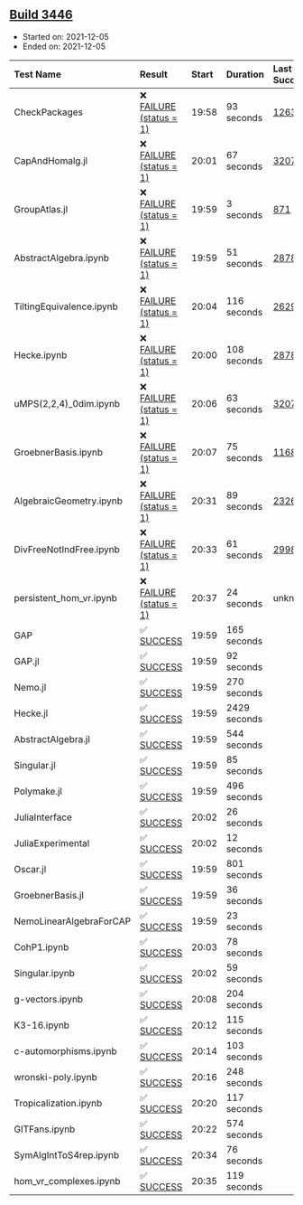 ## [Build 3446](https://oscarci.mathematik.uni-kl.de/job/oscar-stable/3446/)

* Started on: 2021-12-05
* Ended on: 2021-12-05

| Test Name    | Result | Start | Duration | Last Success | First Failure |
|:-------------|:-------|:------|:---------|:-------------|:--------------|
| CheckPackages | ❌ [FAILURE (status = 1)](https://oscarci.mathematik.uni-kl.de/job/oscar-stable/3446/artifact/logs/build-3446/CheckPackages.log) | 19:58 | 93 seconds | [1263](https://oscarci.mathematik.uni-kl.de/job/oscar-stable/1263/) | [1264](https://oscarci.mathematik.uni-kl.de/job/oscar-stable/1264/) |
| CapAndHomalg.jl | ❌ [FAILURE (status = 1)](https://oscarci.mathematik.uni-kl.de/job/oscar-stable/3446/artifact/logs/build-3446/CapAndHomalg.jl.log) | 20:01 | 67 seconds | [3207](https://oscarci.mathematik.uni-kl.de/job/oscar-stable/3207/) | [3208](https://oscarci.mathematik.uni-kl.de/job/oscar-stable/3208/) |
| GroupAtlas.jl | ❌ [FAILURE (status = 1)](https://oscarci.mathematik.uni-kl.de/job/oscar-stable/3446/artifact/logs/build-3446/GroupAtlas.jl.log) | 19:59 | 3 seconds | [871](https://oscarci.mathematik.uni-kl.de/job/oscar-stable/871/) | [872](https://oscarci.mathematik.uni-kl.de/job/oscar-stable/872/) |
| AbstractAlgebra.ipynb | ❌ [FAILURE (status = 1)](https://oscarci.mathematik.uni-kl.de/job/oscar-stable/3446/artifact/logs/build-3446/AbstractAlgebra.ipynb.log) | 19:59 | 51 seconds | [2878](https://oscarci.mathematik.uni-kl.de/job/oscar-stable/2878/) | [2879](https://oscarci.mathematik.uni-kl.de/job/oscar-stable/2879/) |
| TiltingEquivalence.ipynb | ❌ [FAILURE (status = 1)](https://oscarci.mathematik.uni-kl.de/job/oscar-stable/3446/artifact/logs/build-3446/TiltingEquivalence.ipynb.log) | 20:04 | 116 seconds | [2629](https://oscarci.mathematik.uni-kl.de/job/oscar-stable/2629/) | [2630](https://oscarci.mathematik.uni-kl.de/job/oscar-stable/2630/) |
| Hecke.ipynb | ❌ [FAILURE (status = 1)](https://oscarci.mathematik.uni-kl.de/job/oscar-stable/3446/artifact/logs/build-3446/Hecke.ipynb.log) | 20:00 | 108 seconds | [2878](https://oscarci.mathematik.uni-kl.de/job/oscar-stable/2878/) | [2879](https://oscarci.mathematik.uni-kl.de/job/oscar-stable/2879/) |
| uMPS(2,2,4)_0dim.ipynb | ❌ [FAILURE (status = 1)](https://oscarci.mathematik.uni-kl.de/job/oscar-stable/3446/artifact/logs/build-3446/uMPS-2-2-4-_0dim.ipynb.log) | 20:06 | 63 seconds | [3207](https://oscarci.mathematik.uni-kl.de/job/oscar-stable/3207/) | [3208](https://oscarci.mathematik.uni-kl.de/job/oscar-stable/3208/) |
| GroebnerBasis.ipynb | ❌ [FAILURE (status = 1)](https://oscarci.mathematik.uni-kl.de/job/oscar-stable/3446/artifact/logs/build-3446/GroebnerBasis.ipynb.log) | 20:07 | 75 seconds | [1168](https://oscarci.mathematik.uni-kl.de/job/oscar-stable/1168/) | [1169](https://oscarci.mathematik.uni-kl.de/job/oscar-stable/1169/) |
| AlgebraicGeometry.ipynb | ❌ [FAILURE (status = 1)](https://oscarci.mathematik.uni-kl.de/job/oscar-stable/3446/artifact/logs/build-3446/AlgebraicGeometry.ipynb.log) | 20:31 | 89 seconds | [2326](https://oscarci.mathematik.uni-kl.de/job/oscar-stable/2326/) | [2327](https://oscarci.mathematik.uni-kl.de/job/oscar-stable/2327/) |
| DivFreeNotIndFree.ipynb | ❌ [FAILURE (status = 1)](https://oscarci.mathematik.uni-kl.de/job/oscar-stable/3446/artifact/logs/build-3446/DivFreeNotIndFree.ipynb.log) | 20:33 | 61 seconds | [2998](https://oscarci.mathematik.uni-kl.de/job/oscar-stable/2998/) | [2999](https://oscarci.mathematik.uni-kl.de/job/oscar-stable/2999/) |
| persistent_hom_vr.ipynb | ❌ [FAILURE (status = 1)](https://oscarci.mathematik.uni-kl.de/job/oscar-stable/3446/artifact/logs/build-3446/persistent_hom_vr.ipynb.log) | 20:37 | 24 seconds | unknown | unknown |
| GAP | ✅ [SUCCESS](https://oscarci.mathematik.uni-kl.de/job/oscar-stable/3446/artifact/logs/build-3446/GAP.log) | 19:59 | 165 seconds |  |  |
| GAP.jl | ✅ [SUCCESS](https://oscarci.mathematik.uni-kl.de/job/oscar-stable/3446/artifact/logs/build-3446/GAP.jl.log) | 19:59 | 92 seconds |  |  |
| Nemo.jl | ✅ [SUCCESS](https://oscarci.mathematik.uni-kl.de/job/oscar-stable/3446/artifact/logs/build-3446/Nemo.jl.log) | 19:59 | 270 seconds |  |  |
| Hecke.jl | ✅ [SUCCESS](https://oscarci.mathematik.uni-kl.de/job/oscar-stable/3446/artifact/logs/build-3446/Hecke.jl.log) | 19:59 | 2429 seconds |  |  |
| AbstractAlgebra.jl | ✅ [SUCCESS](https://oscarci.mathematik.uni-kl.de/job/oscar-stable/3446/artifact/logs/build-3446/AbstractAlgebra.jl.log) | 19:59 | 544 seconds |  |  |
| Singular.jl | ✅ [SUCCESS](https://oscarci.mathematik.uni-kl.de/job/oscar-stable/3446/artifact/logs/build-3446/Singular.jl.log) | 19:59 | 85 seconds |  |  |
| Polymake.jl | ✅ [SUCCESS](https://oscarci.mathematik.uni-kl.de/job/oscar-stable/3446/artifact/logs/build-3446/Polymake.jl.log) | 19:59 | 496 seconds |  |  |
| JuliaInterface | ✅ [SUCCESS](https://oscarci.mathematik.uni-kl.de/job/oscar-stable/3446/artifact/logs/build-3446/JuliaInterface.log) | 20:02 | 26 seconds |  |  |
| JuliaExperimental | ✅ [SUCCESS](https://oscarci.mathematik.uni-kl.de/job/oscar-stable/3446/artifact/logs/build-3446/JuliaExperimental.log) | 20:02 | 12 seconds |  |  |
| Oscar.jl | ✅ [SUCCESS](https://oscarci.mathematik.uni-kl.de/job/oscar-stable/3446/artifact/logs/build-3446/Oscar.jl.log) | 19:59 | 801 seconds |  |  |
| GroebnerBasis.jl | ✅ [SUCCESS](https://oscarci.mathematik.uni-kl.de/job/oscar-stable/3446/artifact/logs/build-3446/GroebnerBasis.jl.log) | 19:59 | 36 seconds |  |  |
| NemoLinearAlgebraForCAP | ✅ [SUCCESS](https://oscarci.mathematik.uni-kl.de/job/oscar-stable/3446/artifact/logs/build-3446/NemoLinearAlgebraForCAP.log) | 19:59 | 23 seconds |  |  |
| CohP1.ipynb | ✅ [SUCCESS](https://oscarci.mathematik.uni-kl.de/job/oscar-stable/3446/artifact/logs/build-3446/CohP1.ipynb.log) | 20:03 | 78 seconds |  |  |
| Singular.ipynb | ✅ [SUCCESS](https://oscarci.mathematik.uni-kl.de/job/oscar-stable/3446/artifact/logs/build-3446/Singular.ipynb.log) | 20:02 | 59 seconds |  |  |
| g-vectors.ipynb | ✅ [SUCCESS](https://oscarci.mathematik.uni-kl.de/job/oscar-stable/3446/artifact/logs/build-3446/g-vectors.ipynb.log) | 20:08 | 204 seconds |  |  |
| K3-16.ipynb | ✅ [SUCCESS](https://oscarci.mathematik.uni-kl.de/job/oscar-stable/3446/artifact/logs/build-3446/K3-16.ipynb.log) | 20:12 | 115 seconds |  |  |
| c-automorphisms.ipynb | ✅ [SUCCESS](https://oscarci.mathematik.uni-kl.de/job/oscar-stable/3446/artifact/logs/build-3446/c-automorphisms.ipynb.log) | 20:14 | 103 seconds |  |  |
| wronski-poly.ipynb | ✅ [SUCCESS](https://oscarci.mathematik.uni-kl.de/job/oscar-stable/3446/artifact/logs/build-3446/wronski-poly.ipynb.log) | 20:16 | 248 seconds |  |  |
| Tropicalization.ipynb | ✅ [SUCCESS](https://oscarci.mathematik.uni-kl.de/job/oscar-stable/3446/artifact/logs/build-3446/Tropicalization.ipynb.log) | 20:20 | 117 seconds |  |  |
| GITFans.ipynb | ✅ [SUCCESS](https://oscarci.mathematik.uni-kl.de/job/oscar-stable/3446/artifact/logs/build-3446/GITFans.ipynb.log) | 20:22 | 574 seconds |  |  |
| SymAlgIntToS4rep.ipynb | ✅ [SUCCESS](https://oscarci.mathematik.uni-kl.de/job/oscar-stable/3446/artifact/logs/build-3446/SymAlgIntToS4rep.ipynb.log) | 20:34 | 76 seconds |  |  |
| hom_vr_complexes.ipynb | ✅ [SUCCESS](https://oscarci.mathematik.uni-kl.de/job/oscar-stable/3446/artifact/logs/build-3446/hom_vr_complexes.ipynb.log) | 20:35 | 119 seconds |  |  |
